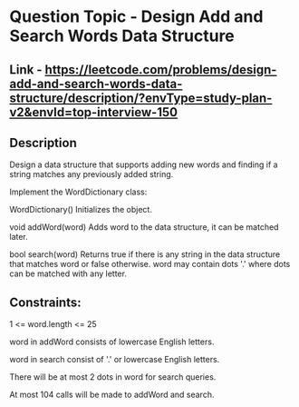 # Question Topic - Design Add and Search Words Data Structure

## Link - https://leetcode.com/problems/design-add-and-search-words-data-structure/description/?envType=study-plan-v2&envId=top-interview-150


## Description

Design a data structure that supports adding new words and finding if a string matches any previously added string.

Implement the WordDictionary class:

WordDictionary() Initializes the object.

void addWord(word) Adds word to the data structure, it can be matched later.

bool search(word) Returns true if there is any string in the data structure that matches word or false otherwise. word may contain dots '.' where dots can be matched with any letter.

## Constraints:

1 <= word.length <= 25

word in addWord consists of lowercase English letters.

word in search consist of '.' or lowercase English letters.

There will be at most 2 dots in word for search queries.

At most 104 calls will be made to addWord and search.

